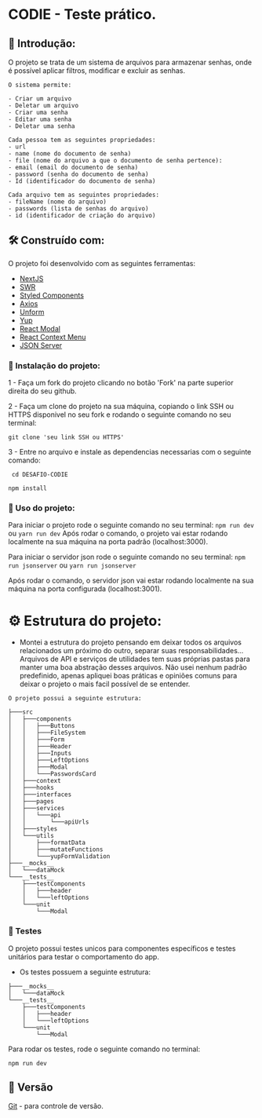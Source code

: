 # CODIE - Teste prático.

## 🚀 Introdução:

O projeto se trata de um sistema de arquivos para armazenar senhas, onde é possível aplicar filtros, modificar e excluir as senhas.

```
O sistema permite:

- Criar um arquivo
- Deletar um arquivo
- Criar uma senha
- Editar uma senha
- Deletar uma senha
```

```
Cada pessoa tem as seguintes propriedades:
- url
- name (nome do documento de senha)
- file (nome do arquivo a que o documento de senha pertence):
- email (email do documento de senha)
- password (senha do documento de senha)
- Id (identificador do documento de senha)

Cada arquivo tem as seguintes propriedades:
- fileName (nome do arquivo)
- passwords (lista de senhas do arquivo)
- id (identificador de criação do arquivo)
```

## 🛠️ Construído com:

O projeto foi desenvolvido com as seguintes ferramentas:

- [NextJS](https://nextjs.org/docs/getting-started)
- [SWR](https://swr.vercel.app/docs/getting-started)
- [Styled Components](https://styled-components.com/docs)
- [Axios](https://axios-http.com/docs/intro)
- [Unform](https://unform-rocketseat.vercel.app/)
- [Yup](https://github.com/jquense/yup/tree/62786c42ca07a2b84b05ca8c473bc01f0c868a94)
- [React Modal](https://www.npmjs.com/package/react-modal)
- [React Context Menu](https://github.com/vkbansal/react-contextmenu)
- [JSON Server](https://www.npmjs.com/package/json-server)

### 🔧 Instalação do projeto:

1 -
Faça um fork do projeto clicando no botão 'Fork' na parte superior direita do seu github.

2 -
Faça um clone do projeto na sua máquina, copiando o link SSH ou HTTPS disponivel no seu fork e rodando o seguinte comando no seu terminal:

```
git clone 'seu link SSH ou HTTPS'
```

3 -
Entre no arquivo e instale as dependencias necessarias com o seguinte comando:

```
 cd DESAFIO-CODIE
```

```
npm install
```

### 📌 Uso do projeto:

Para iniciar o projeto rode o seguinte comando no seu terminal:
`npm run dev` ou `yarn run dev`
Após rodar o comando, o projeto vai estar rodando localmente na sua máquina na porta padrão (localhost:3000).

Para iniciar o servidor json rode o seguinte comando no seu terminal:
`npm run jsonserver` ou `yarn run jsonserver`

Após rodar o comando, o servidor json vai estar rodando localmente na sua máquina na porta configurada (localhost:3001).

# ⚙️ Estrutura do projeto:

   - Montei a estrutura do projeto pensando em deixar todos os arquivos relacionados um próximo do outro,
    separar suas responsabilidades... 
    Arquivos de API e serviços de utilidades tem suas próprias pastas para manter uma boa
    abstração desses arquivos.
    Não usei nenhum padrão predefinido, apenas apliquei boas práticas e opiniões comuns
    para deixar o projeto o mais facil possível de se entender.
   
   
    O projeto possui a seguinte estrutura:

```
├───src
│   ├───components
│   │   ├───Buttons
│   │   ├───FileSystem
│   │   ├───Form
│   │   ├───Header
│   │   ├───Inputs
│   │   ├───LeftOptions
│   │   ├───Modal
│   │   └───PasswordsCard
│   ├───context
│   ├───hooks
│   ├───interfaces
│   ├───pages
│   ├───services
│   │   └───api
│   │       └───apiUrls
│   ├───styles
│   └───utils
│       ├───formatData
│       ├───mutateFunctions
│       └───yupFormValidation
├───__mocks__
│   └───dataMock
└───__tests__
    ├───testComponents
    │   ├───header
    │   └───leftOptions
    └───unit
        └───Modal
```

### 🔩 Testes

O projeto possui testes unicos para componentes específicos e testes unitários para testar o comportamento do app.

- Os testes possuem a seguinte estrutura:

```
├───__mocks__
│   └───dataMock
└───__tests__
    ├───testComponents
    │   ├───header
    │   └───leftOptions
    └───unit
        └───Modal
```

Para rodar os testes, rode o seguinte comando no terminal:

```
npm run dev
```

## 📌 Versão

[Git](https://git-scm.com/) - para controle de versão.
